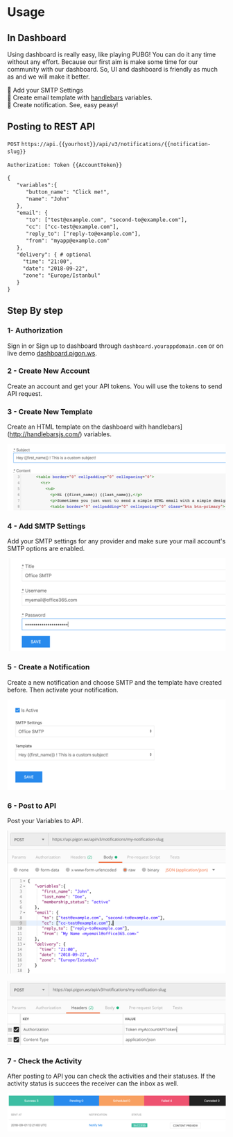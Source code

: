 # Usage

## In Dashboard

Using dashboard is really easy, like playing PUBG! You can do it any time without any effort. Because our first aim is make some time for our community with our dashboard. So, UI and dashboard is friendly as much as and we will make it better.

:small_orange_diamond: Add your SMTP Settings<br>
:small_orange_diamond: Create email template with [handlebars](http://handlebarsjs.com/) variables.<br>
:small_orange_diamond: Create notification. See, easy peasy!<br>

## Posting to REST API

`POST` `https://api.{{yourhost}}/api/v3/notifications/{{notification-slug}}`

`Authorization: Token {{AccountToken}}`


```
{
   "variables":{
      "button_name": "Click me!",
      "name": "John"
   },
   "email": {
      "to": ["test@example.com", "second-to@example.com"],
      "cc": ["cc-test@example.com"],
      "reply_to": ["reply-to@example.com"],
      "from": "myapp@example.com"
   },
   "delivery": { # optional
     "time": "21:00",
     "date": "2018-09-22",
     "zone": "Europe/Istanbul"
   }
}
```

## Step By step

### 1- Authorization

Sign in or Sign up to dashboard through `dashboard.yourappdomain.com` or on live demo [dashboard.pigon.ws](https://dashboard.pigon.ws).

### 2 - Create New Account

Create an account and get your API tokens. You will use the tokens to send API request.

### 3 - Create New Template

Create an HTML template on the dashboard with handlebars](http://handlebarsjs.com/) variables.

<p>
<img src="/img/usages/new-template.png" alt="" style="max-width:100%;"></a>
</p>

### 4 - Add SMTP Settings

Add your SMTP settings for any provider and make sure your mail account's SMTP options are enabled.

<p>
<img src="/img/usages/new-smtp.png" alt="" style="max-width:100%;"></a>
</p>

### 5 - Create a Notification

Create a new notification and choose SMTP and the template have created before. Then activate your notification.

<p>
<img src="/img/usages/new-notification.png" alt="" style="max-width:100%;"></a>
</p>

### 6 - Post to API
Post your Variables to API.

<p>
<img src="/img/usages/new-post.png" alt="" style="max-width:100%;"></a>
</p>

<p>
<img src="/img/usages/new-post-header.png" alt="" style="max-width:100%;"></a>
</p>

### 7 - Check the Activity

After posting to API you can check the activities and their statuses. If the activity status is succees the receiver can the inbox as well.

<p>
<img src="/img/usages/new-activity.png" alt="" style="max-width:100%;"></a>
</p>